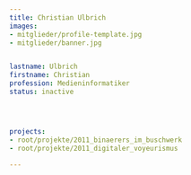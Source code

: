 ```yaml
---
title: Christian Ulbrich
images:
- mitglieder/profile-template.jpg
- mitglieder/banner.jpg


lastname: Ulbrich
firstname: Christian
profession: Medieninformatiker
status: inactive




projects:
- root/projekte/2011_binaerers_im_buschwerk
- root/projekte/2011_digitaler_voyeurismus

---
```


